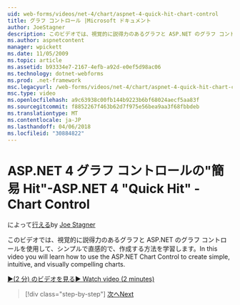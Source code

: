```yaml
---
uid: web-forms/videos/net-4/chart/aspnet-4-quick-hit-chart-control
title: グラフ コントロール |Microsoft ドキュメント
author: JoeStagner
description: このビデオでは、視覚的に説得力のあるグラフと ASP.NET のグラフ コントロールを使用して、シンプルで直感的で、作成する方法を学習します。
ms.author: aspnetcontent
manager: wpickett
ms.date: 11/05/2009
ms.topic: article
ms.assetid: b93334e7-2167-4efb-a92d-e0ef5d98ac06
ms.technology: dotnet-webforms
ms.prod: .net-framework
msc.legacyurl: /web-forms/videos/net-4/chart/aspnet-4-quick-hit-chart-control
msc.type: video
ms.openlocfilehash: a9c63938c00fb144b9223b6bf68024aecf5aa83f
ms.sourcegitcommit: f8852267f463b62d7f975e56bea9aa3f68fbbdeb
ms.translationtype: MT
ms.contentlocale: ja-JP
ms.lasthandoff: 04/06/2018
ms.locfileid: "30884822"
---
```

<a name="aspnet-4-quick-hit---chart-control"></a><span data-ttu-id="b075e-103">ASP.NET 4 グラフ コントロールの"簡易 Hit"-</span><span class="sxs-lookup"><span data-stu-id="b075e-103">ASP.NET 4 "Quick Hit" - Chart Control</span></span>
====================
<span data-ttu-id="b075e-104">によって[行える](https://github.com/JoeStagner)</span><span class="sxs-lookup"><span data-stu-id="b075e-104">by [Joe Stagner](https://github.com/JoeStagner)</span></span>

<span data-ttu-id="b075e-105">このビデオでは、視覚的に説得力のあるグラフと ASP.NET のグラフ コントロールを使用して、シンプルで直感的で、作成する方法を学習します。</span><span class="sxs-lookup"><span data-stu-id="b075e-105">In this video you will learn how to use the ASP.NET Chart Control to create simple, intuitive, and visually compelling charts.</span></span> 

[<span data-ttu-id="b075e-106">&#9654;(2 分) のビデオを見る</span><span class="sxs-lookup"><span data-stu-id="b075e-106">&#9654; Watch video (2 minutes)</span></span>](https://channel9.msdn.com/Blogs/ASP-NET-Site-Videos/aspnet-4-quick-hit-chart-control)

> [!div class="step-by-step"]
> [<span data-ttu-id="b075e-107">次へ</span><span class="sxs-lookup"><span data-stu-id="b075e-107">Next</span></span>](aspnet-4-how-do-i-introducing-the-new-chart-control-in-visual-studio-2010.md)

